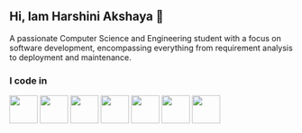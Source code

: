 ## Hi, Iam Harshini Akshaya 👋

A passionate Computer Science and Engineering student with a focus on software development, encompassing everything from requirement analysis to deployment and maintenance.

### I code in
<img height="50" width="50" src="https://img.icons8.com/?size=100&id=13679&format=png&color=000000"/> <img height="50" width="50" src="https://img.icons8.com/?size=100&id=40670&format=png&color=000000"/> <img height="50" width="50" src="https://img.icons8.com/?size=100&id=13441&format=png&color=000000"/> <img height="50" width="50" src="https://img.icons8.com/?size=100&id=20909&format=png&color=000000"/> <img height="50" width="50" src="https://img.icons8.com/?size=100&id=21278&format=png&color=000000"/> <img height="50" width="50" src="https://img.icons8.com/?size=100&id=108784&format=png&color=000000"/> <img height="50" width="50" src="https://img.icons8.com/?size=100&id=123603&format=png&color=000000"/> 



